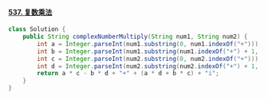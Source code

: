 #### [537. 复数乘法](https://leetcode-cn.com/problems/complex-number-multiplication/)
``` java
class Solution {
    public String complexNumberMultiply(String num1, String num2) {
        int a = Integer.parseInt(num1.substring(0, num1.indexOf("+")));
        int b = Integer.parseInt(num1.substring(num1.indexOf("+") + 1, num1.length() - 1));
        int c = Integer.parseInt(num2.substring(0, num2.indexOf("+")));
        int d = Integer.parseInt(num2.substring(num2.indexOf("+") + 1, num2.length() - 1));
        return a * c - b * d + "+" + (a * d + b * c) + "i";
    }
}
```

